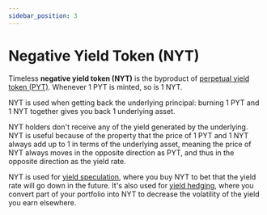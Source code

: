 ```yaml
---
sidebar_position: 3
---
```


# Negative Yield Token (NYT)

Timeless **negative yield token (NYT)** is the byproduct of [perpetual yield token (PYT)](./pyt). Whenever 1 PYT is minted, so is 1 NYT.

NYT is used when getting back the underlying principal: burning 1 PYT and 1 NYT together gives you back 1 underlying asset.

NYT holders don't receive any of the yield generated by the underlying. NYT is useful because of the property that the price of 1 PYT and 1 NYT always add up to 1 in terms of the underlying asset, meaning the price of NYT always moves in the opposite direction as PYT, and thus in the opposite direction as the yield rate.

NYT is used for [yield speculation](./yield-speculation), where you buy NYT to bet that the yield rate will go down in the future. It's also used for [yield hedging](./yield-hedging), where you convert part of your portfolio into NYT to decrease the volatility of the yield you earn elsewhere.